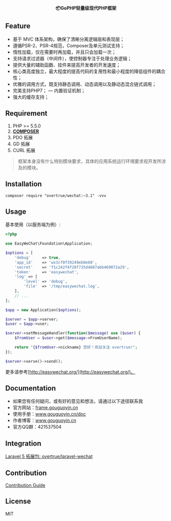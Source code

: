 <p align="center">
    <b>📦GoPHP轻量级现代PHP框架</b>
</p>

## Feature

 - 基于 MVC 体系架构，确保了清晰分离逻辑层和表现层；
 - 遵循PSR-2、PSR-4规范，Composer及单元测试支持；
 - 惰性加载，仅在需要时再加载，并且只会加载一次；
 - 支持请求过滤器（中间件），使控制器专注于处理业务逻辑；
 - 提供大量的辅助函数、挂件来提高开发者的开发速度；
 - 核心类高度独立，最大程度的提高代码的复用性和最小程度的降低组件的耦合性；
 - 优雅的调用方式，既支持静态调用、动态调用以及静动态混合链式调用；
 - 完美支持PHP7；
 — 内置验证机制；
 - 强大的缓存支持；

## Requirement

1. PHP >= 5.5.0
2. **[COMPOSER](https://getcomposer.org/)**
3. PDO 拓展
4. GD 拓展
5. CURL 拓展
> 框架本身没有什么特别模块要求，具体的应用系统运行环境要求视开发所涉及的模块。

## Installation

```shell
composer require "overtrue/wechat:~3.1" -vvv
```

## Usage

基本使用（以服务端为例）:

```php
<?php

use EasyWeChat\Foundation\Application;

$options = [
    'debug'     => true,
    'app_id'    => 'wx3cf0f39249eb0e60',
    'secret'    => 'f1c242f4f28f735d4687abb469072a29',
    'token'     => 'easywechat',
    'log' => [
        'level' => 'debug',
        'file'  => '/tmp/easywechat.log',
    ],
    // ...
];

$app = new Application($options);

$server = $app->server;
$user = $app->user;

$server->setMessageHandler(function($message) use ($user) {
    $fromUser = $user->get($message->FromUserName);

    return "{$fromUser->nickname} 您好！欢迎关注 overtrue!";
});

$server->serve()->send();
```

更多请参考[http://easywechat.org/](http://easywechat.org/)。

## Documentation

- 如果您有任何疑问，或有好的意见和想法，请通过以下途径联系我
- 官方网站：[frame.gouguoyin.cn](http://frame.gouguoyin.cn)
- 使用手册：www.gouguoyin.cn/doc
- 作者博客：www.gouguoyin.cn
- 官方QQ群：421537504

## Integration

[Laravel 5 拓展包: overtrue/laravel-wechat](https://github.com/overtrue/laravel-wechat)

## Contribution

[Contribution Guide](.github/CONTRIBUTING.md)

## License

MIT
